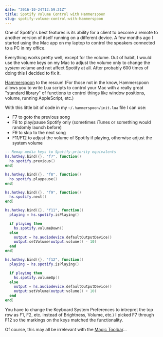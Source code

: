 ```yaml
---
date: "2016-10-24T12:59:21Z"
title: Spotify Volume Control with Hammerspoon
slug: spotify-volume-control-with-hammerspoon
---
```


One of Spotify's best features is its ability for a client to become a remote to another version of itself running on a different device. A few months ago I started using the Mac app on my laptop to control the speakers connected to a PC in my office.

Everything works pretty well, except for the volume. Out of habit, I would use the volume keys on my Mac to adjust the volume only to change the _system_ volume and not affect Spotify at all. After probably 600 times of doing this I decided to fix it.

[Hammerspoon](http://www.hammerspoon.org/) to the rescue! (For those not in the know, Hammerspoon allows you to write Lua scripts to control your Mac with a really great "standard library" of functions to control things like window positions, volume, running AppleScript, etc.)

With this little bit of code in my `~/.hammerspoon/init.lua` file I can use:

* F7 to goto the previous song
* F8 to play/pause Spotify only (sometimes iTunes or something would randomly launch before)
* F9 to skip to the next song
* F11/F12 to adjust the volume of Spotify if playing, otherwise adjust the system volume

```lua
-- Remap media keys to Spotify-priority equivalents
hs.hotkey.bind({}, "f7", function()
  hs.spotify.previous()
end)

hs.hotkey.bind({}, "f8", function()
  hs.spotify.playpause()
end)

hs.hotkey.bind({}, "f9", function()
  hs.spotify.next()
end)

hs.hotkey.bind({}, "f11", function()
  playing = hs.spotify.isPlaying()

  if playing then
    hs.spotify.volumeDown()
  else
    output = hs.audiodevice.defaultOutputDevice()
    output:setVolume(output:volume() - 10)
  end
end)

hs.hotkey.bind({}, "f12", function()
  playing = hs.spotify.isPlaying()

  if playing then
    hs.spotify.volumeUp()
  else
    output = hs.audiodevice.defaultOutputDevice()
    output:setVolume(output:volume() + 10)
  end
end)
```

You have to change the Keyboard System Preferences to intrepret the top row as F1, F2, etc. instead of Brightness, Volume, etc.) I picked F7 through F12 so the markings on the keys matched the functionality.

Of course, this may all be irrelevant with the [Magic Toolbar](https://techcrunch.com/2016/10/20/new-macbook-pro-oled-mini-screen-could-be-called-the-magic-toolbar/)...
